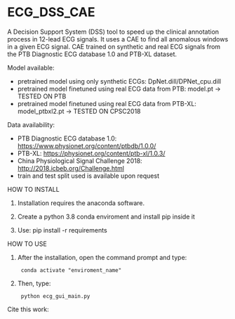 # ECG_DSS_CAE

A Decision Support System (DSS) tool to speed up the clinical annotation process in 12-lead ECG signals. It uses a CAE to find all anomalous windows in a given ECG signal.
CAE trained on synthetic and real ECG signals from the PTB Diagnostic ECG database 1.0 and PTB-XL dataset.

Model available:
- pretrained model using only synthetic ECGs: DpNet.dill/DPNet_cpu.dill
- pretrained model finetuned using real ECG data from PTB: model.pt -> TESTED ON PTB 
- pretrained model finetuned using real ECG data from PTB-XL: model_ptbxl2.pt -> TESTED ON CPSC2018

Data availability:

- PTB Diagnostic ECG database 1.0: https://www.physionet.org/content/ptbdb/1.0.0/
- PTB-XL: https://physionet.org/content/ptb-xl/1.0.3/
- China Physiological Signal Challenge 2018: http://2018.icbeb.org/Challenge.html
- train and test split used is available upon request


HOW TO INSTALL

1. Installation requires the anaconda software. 

2. Create a python 3.8 conda enviroment and install pip inside it

3. Use: pip install -r requirements


HOW TO USE

1. After the installation, open the command prompt and type: 

		conda activate "enviroment_name"

2. Then, type: 
	
		python ecg_gui_main.py

Cite this work:



